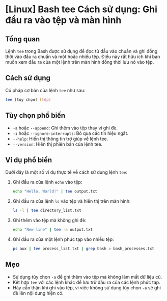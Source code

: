 # [Linux] Bash tee Cách sử dụng: Ghi đầu ra vào tệp và màn hình

## Tổng quan
Lệnh `tee` trong Bash được sử dụng để đọc từ đầu vào chuẩn và ghi đồng thời vào đầu ra chuẩn và một hoặc nhiều tệp. Điều này rất hữu ích khi bạn muốn xem đầu ra của một lệnh trên màn hình đồng thời lưu nó vào tệp.

## Cách sử dụng
Cú pháp cơ bản của lệnh `tee` như sau:

```bash
tee [tùy chọn] [tệp]
```

## Tùy chọn phổ biến
- `-a` hoặc `--append`: Ghi thêm vào tệp thay vì ghi đè.
- `-i` hoặc `--ignore-interrupts`: Bỏ qua các tín hiệu ngắt.
- `--help`: Hiển thị thông tin trợ giúp về lệnh tee.
- `--version`: Hiển thị phiên bản của lệnh tee.

## Ví dụ phổ biến
Dưới đây là một số ví dụ thực tế về cách sử dụng lệnh `tee`:

1. Ghi đầu ra của lệnh `echo` vào tệp:
   ```bash
   echo "Hello, World!" | tee output.txt
   ```

2. Ghi đầu ra của lệnh `ls` vào tệp và hiển thị trên màn hình:
   ```bash
   ls -l | tee directory_list.txt
   ```

3. Ghi thêm vào tệp mà không ghi đè:
   ```bash
   echo "New line" | tee -a output.txt
   ```

4. Ghi đầu ra của một lệnh phức tạp vào nhiều tệp:
   ```bash
   ps aux | tee process_list.txt | grep bash > bash_processes.txt
   ```

## Mẹo
- Sử dụng tùy chọn `-a` để ghi thêm vào tệp mà không làm mất dữ liệu cũ.
- Kết hợp `tee` với các lệnh khác để lưu trữ đầu ra của các lệnh phức tạp.
- Hãy cẩn thận khi ghi vào tệp, vì việc không sử dụng tùy chọn `-a` sẽ ghi đè lên nội dung hiện có.